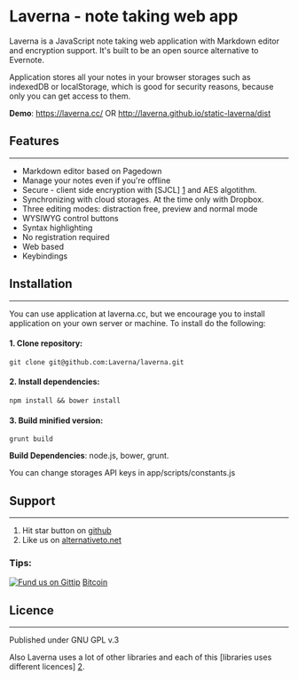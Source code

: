 # Laverna - note taking web app

Laverna is a JavaScript note taking web application with Markdown editor and encryption support.  It's built to be an open source alternative to Evernote.

Application stores all your notes in your browser storages such as indexedDB or localStorage, which is good for security reasons, because only you can get access to them.

**Demo**: https://laverna.cc/ OR http://laverna.github.io/static-laverna/dist

## Features
-----------

* Markdown editor based on Pagedown
* Manage your notes even if you're offline
* Secure - client side encryption with [SJCL] [1] and AES algotithm.
* Synchronizing with cloud storages. At the time only with Dropbox.
* Three editing modes: distraction free, preview and normal mode
* WYSIWYG control buttons
* Syntax highlighting
* No registration required
* Web based
* Keybindings

## Installation
---------------
You can use application at laverna.cc, but we encourage you to install application on your own server or machine. To install do the following:

#### 1. Clone repository:
```
git clone git@github.com:Laverna/laverna.git
```
#### 2. Install dependencies:

    npm install && bower install

#### 3. Build minified version:

    grunt build

**Build Dependencies**: node.js, bower, grunt.

You can change storages API keys in app/scripts/constants.js

## Support
---------------
1. Hit star button on [github][6]
2. Like us on [alternativeto.net][5]

### Tips:
[![Fund us on Gittip](https://raw.github.com/gittip/www.gittip.com/master/www/assets/gittip.png)](https://www.gittip.com/Laverna/ "Fund us on Gittip")
[Bitcoin][3]

## Licence
--------------
Published under GNU GPL v.3

Also Laverna uses a lot of other libraries and each of this [libraries uses different licences] [2].

[1]: http://bitwiseshiftleft.github.io/sjcl/
[2]: https://github.com/Laverna/laverna/blob/master/bower.json
[3]: http://blockchain.info/address/18JpeKeSaoryHCkfV63XcvLZUgeuuATp86
[4]: https://www.gittip.com/Laverna/
[5]: http://alternativeto.net/software/laverna/
[6]: https://github.com/Laverna/laverna
